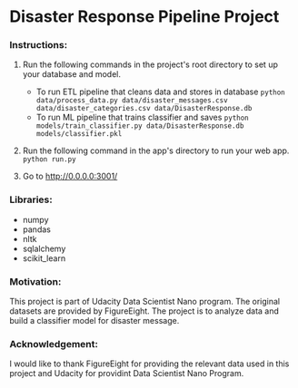 # Disaster Response Pipeline Project

### Instructions:
1. Run the following commands in the project's root directory to set up your database and model.

    - To run ETL pipeline that cleans data and stores in database
        `python data/process_data.py data/disaster_messages.csv data/disaster_categories.csv data/DisasterResponse.db`
    - To run ML pipeline that trains classifier and saves
        `python models/train_classifier.py data/DisasterResponse.db models/classifier.pkl`

2. Run the following command in the app's directory to run your web app.
    `python run.py`

3. Go to http://0.0.0.0:3001/

### Libraries:
- numpy
- pandas
- nltk
- sqlalchemy
- scikit_learn

### Motivation:
This project is part of Udacity Data Scientist Nano program. The original datasets are provided by FigureEight. 
The project is to analyze data and build a classifier model for disaster message.

### Acknowledgement:
I would like to thank FigureEight for providing the relevant data used in this project and Udacity for providint Data Scientist Nano Program.

